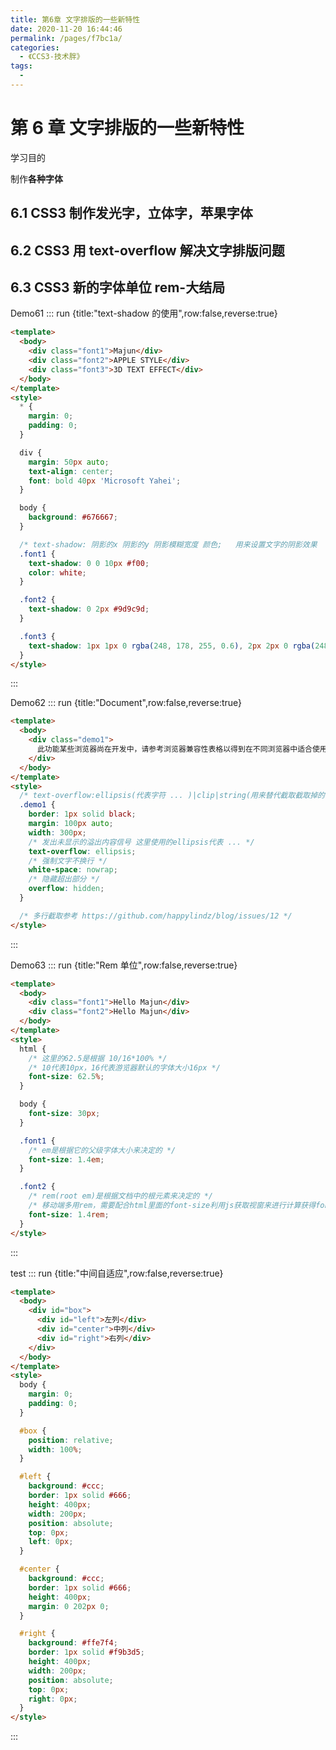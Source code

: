 ```yaml
---
title: 第6章 文字排版的一些新特性
date: 2020-11-20 16:44:46
permalink: /pages/f7bc1a/
categories:
  - 《CCS3-技术胖》
tags:
  -
---
```


# 第 6 章 文字排版的一些新特性

学习目的

制作**各种字体**

## 6.1 CSS3 制作发光字，立体字，苹果字体

## 6.2 CSS3 用 text-overflow 解决文字排版问题

## 6.3 CSS3 新的字体单位 rem-大结局

Demo61
::: run {title:"text-shadow 的使用",row:false,reverse:true}

```html
<template>
  <body>
    <div class="font1">Majun</div>
    <div class="font2">APPLE STYLE</div>
    <div class="font3">3D TEXT EFFECT</div>
  </body>
</template>
<style>
  * {
    margin: 0;
    padding: 0;
  }

  div {
    margin: 50px auto;
    text-align: center;
    font: bold 40px 'Microsoft Yahei';
  }

  body {
    background: #676667;
  }

  /* text-shadow: 阴影的x 阴影的y 阴影模糊宽度 颜色;   用来设置文字的阴影效果  */
  .font1 {
    text-shadow: 0 0 10px #f00;
    color: white;
  }

  .font2 {
    text-shadow: 0 2px #9d9c9d;
  }

  .font3 {
    text-shadow: 1px 1px 0 rgba(248, 178, 255, 0.6), 2px 2px 0 rgba(248, 178, 255, 0.6), 3px 3px 0 rgba(248, 178, 255, 0.6), 4px 4px 0 rgba(248, 178, 255, 0.6);
  }
</style>
```

:::

Demo62
::: run {title:"Document",row:false,reverse:true}

```html
<template>
  <body>
    <div class="demo1">
      此功能某些浏览器尚在开发中，请参考浏览器兼容性表格以得到在不同浏览器中适合使用的前缀。由于该功能对应的标准文档可能被重新修订，所以在未来版本的浏览器中该功能的语法和行为可能随之改变。
    </div>
  </body>
</template>
<style>
  /* text-overflow:ellipsis(代表字符 ... )|clip|string(用来替代截取截取掉的字符) */
  .demo1 {
    border: 1px solid black;
    margin: 100px auto;
    width: 300px;
    /* 发出未显示的溢出内容信号 这里使用的ellipsis代表 ... */
    text-overflow: ellipsis;
    /* 强制文字不换行 */
    white-space: nowrap;
    /* 隐藏超出部分 */
    overflow: hidden;
  }

  /* 多行截取参考 https://github.com/happylindz/blog/issues/12 */
</style>
```

:::

Demo63
::: run {title:"Rem 单位",row:false,reverse:true}

```html
<template>
  <body>
    <div class="font1">Hello Majun</div>
    <div class="font2">Hello Majun</div>
  </body>
</template>
<style>
  html {
    /* 这里的62.5是根据 10/16*100% */
    /* 10代表10px，16代表游览器默认的字体大小16px */
    font-size: 62.5%;
  }

  body {
    font-size: 30px;
  }

  .font1 {
    /* em是根据它的父级字体大小来决定的 */
    font-size: 1.4em;
  }

  .font2 {
    /* rem(root em)是根据文档中的根元素来决定的 */
    /* 移动端多用rem，需要配合html里面的font-size利用js获取视窗来进行计算获得font-size的值 */
    font-size: 1.4rem;
  }
</style>
```

:::

test
::: run {title:"中间自适应",row:false,reverse:true}

```html
<template>
  <body>
    <div id="box">
      <div id="left">左列</div>
      <div id="center">中列</div>
      <div id="right">右列</div>
    </div>
  </body>
</template>
<style>
  body {
    margin: 0;
    padding: 0;
  }

  #box {
    position: relative;
    width: 100%;
  }

  #left {
    background: #ccc;
    border: 1px solid #666;
    height: 400px;
    width: 200px;
    position: absolute;
    top: 0px;
    left: 0px;
  }

  #center {
    background: #ccc;
    border: 1px solid #666;
    height: 400px;
    margin: 0 202px 0;
  }

  #right {
    background: #ffe7f4;
    border: 1px solid #f9b3d5;
    height: 400px;
    width: 200px;
    position: absolute;
    top: 0px;
    right: 0px;
  }
</style>
```

:::
